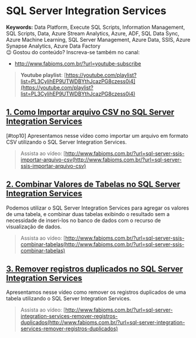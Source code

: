 # SQL Server Integration Services  
**Keywords:** Data Platform, Execute SQL Scripts, Information Management, SQL Scripts, Data, Azure Stream Analytics, Azure, ADF, SQL Data Sync, Azure Machine Learning, SQL Server Management, Azure Data, SSIS, Azure Synapse Analytics, Azure Data Factory  
😉 Gostou do conteúdo? Inscreva-se também no canal:  
* http://www.fabioms.com.br/?url=youtube-subscribe
> **Youtube playlist**: [https://youtube.com/playlist?list=PL3CylihEP9UTWDBYthJcazPG8czess0i4](https://youtube.com/playlist?list=PL3CylihEP9UTWDBYthJcazPG8czess0i4)  
## [1. Como Importar arquivo CSV no SQL Server Integration Services](/sql-server-ssis-importar-arquivo-csv.md)
[#top10] Apresentamos nesse vídeo como importar um arquivo em formato CSV utilizando o SQL Server Integration Services.
> Assista ao vídeo: [http://www.fabioms.com.br/?url=sql-server-ssis-importar-arquivo-csv(http://www.fabioms.com.br/?url=sql-server-ssis-importar-arquivo-csv)
## [2. Combinar Valores de Tabelas no SQL Server Integration Services](/sql-server-ssis-combinar-tabelas.md)
Podemos utilizar o SQL Server Integration Services para agregar os valores de uma tabela, e combinar duas tabelas exibindo o resultado sem a necessidade de inseri-los no banco de dados com o recurso de visualização de dados.
> Assista ao vídeo: [http://www.fabioms.com.br/?url=sql-server-ssis-combinar-tabelas(http://www.fabioms.com.br/?url=sql-server-ssis-combinar-tabelas)
## [3. Remover registros duplicados no SQL Server Integration Services](/sql-server-integration-services-remover-registros-duplicados.md)
Apresentamos nesse vídeo como remover os registros duplicados de uma tabela utilizando o SQL Server Integration Services.
> Assista ao vídeo: [http://www.fabioms.com.br/?url=sql-server-integration-services-remover-registros-duplicados(http://www.fabioms.com.br/?url=sql-server-integration-services-remover-registros-duplicados)